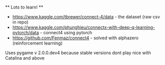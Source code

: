 ** Lots to learn! **

- https://www.kaggle.com/tbrewer/connect-4/data - the dataset (raw csv in repo)
- https://www.kaggle.com/phunghieu/connectx-with-deep-q-learning-pytorch/data - connect4 using pytorch
- https://github.com/Fenmaz/connect4 - solved with alphazero (reinforcement learning)

Uses pygame v 2.0.0.dev4 because stable versions dont play nice with Catalina and above